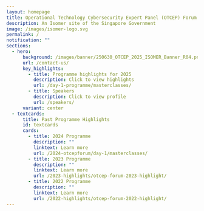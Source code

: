 ```yaml
---
layout: homepage
title: Operational Technology Cybersecurity Expert Panel (OTCEP) Forum
description: An Isomer site of the Singapore Government
image: /images/isomer-logo.svg
permalink: /
notification: ""
sections:
  - hero:
      background: /images/banner/250630_OTCEP_2025_ISOMER_Banner_R04.png
      url: /contact-us/
      key_highlights:
        - title: Programme highlights for 2025
          description: Click to view highlights
          url: /day-1-programme/masterclasses/
        - title: Speakers
          description: Click to view profile
          url: /speakers/
      variant: center
  - textcards:
      title: Past Programme Highlights
      id: textcards
      cards:
        - title: 2024 Programme
          description: ""
          linktext: Learn more
          url: /2024-otcepforum/day-1/masterclasses/
        - title: 2023 Programme
          description: ""
          linktext: Learn more
          url: /2023-highlights/otcep-forum-2023-highlight/
        - title: 2022 Programme
          description: ""
          linktext: Learn more
          url: /2022-highlights/otcep-forum-2022-highlight/
---
```

